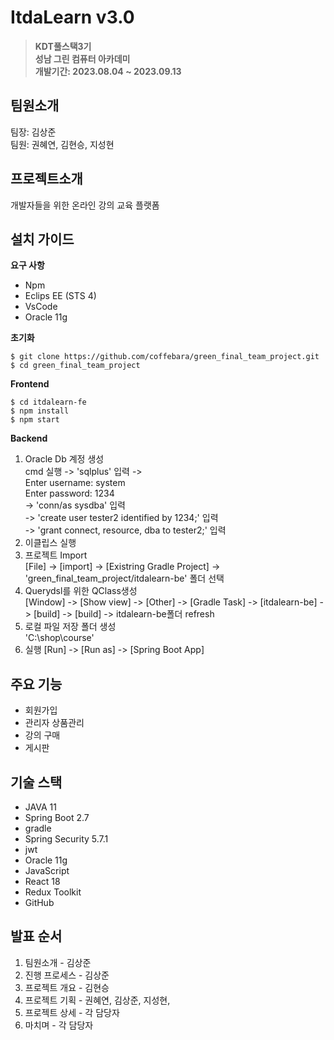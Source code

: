 # ItdaLearn v3.0
> **KDT풀스택3기**  
> **성남 그린 컴퓨터 아카데미**  
> **개발기간: 2023.08.04 ~ 2023.09.13**  


## 팀원소개

팀장: 김상준  
팀원: 권혜연, 김현승, 지성현   


## 프로젝트소개

개발자들을 위한 온라인 강의 교육 플랫폼


## 설치 가이드

**요구 사항**
- Npm  
- Eclips EE (STS 4)  
- VsCode  
- Oracle 11g  

**초기화**  

    $ git clone https://github.com/coffebara/green_final_team_project.git   
    $ cd green_final_team_project   
    
**Frontend**  

    $ cd itdalearn-fe   
    $ npm install   
    $ npm start   

 
**Backend**  

1. Oracle Db 계정 생성   
   cmd 실행 -> 'sqlplus' 입력 ->   
   Enter username: system   
   Enter password: 1234   
   -> 'conn/as sysdba' 입력   
   -> 'create user tester2 identified by 1234;' 입력   
   -> 'grant connect, resource, dba to tester2;' 입력   
2. 이클립스 실행   
3. 프로젝트 Import   
   [File] -> [import] -> [Existring Gradle Project] -> 'green_final_team_project/itdalearn-be' 폴더 선택   
4. Querydsl를 위한 QClass생성   
   [Window] -> [Show view] -> [Other] -> [Gradle Task] -> [itdalearn-be] -> [build] -> [build] -> itdalearn-be폴더 refresh   
5. 로컬 파일 저장 폴더 생성   
   'C:\shop\course'   
6. 실행
   [Run] -> [Run as] -> [Spring Boot App] 


## 주요 기능

- 회원가입
- 관리자 상품관리
- 강의 구매
- 게시판


## 기술 스택

- JAVA 11
- Spring Boot 2.7
- gradle
- Spring Security 5.7.1
- jwt
- Oracle 11g
- JavaScript
- React 18
- Redux Toolkit
- GitHub



## 발표 순서

1. 팀원소개 - 김상준
2. 진행 프로세스 - 김상준
3.  프로젝트 개요 - 김현승
4. 프로젝트 기획 - 권혜연, 김상준, 지성현, 
5. 프로젝트 상세 - 각 담당자
6. 마치며 - 각 담당자
